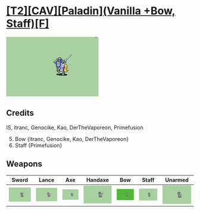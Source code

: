 # [\[T2\]\[CAV\]\[Paladin\]\(Vanilla +Bow, Staff\)\[F\]](./%5BT2%5D%5BCAV%5D%5BPaladin%5D(Vanilla%20+Bow,%20Staff)%5BF%5D)

<img src="./1.%20Sword/Sword_000.png" alt="[T2][CAV][Paladin](Vanilla +Bow, Staff)[F] standing" />

## Credits

IS, ltranc, Genocike, Kao, DerTheVaporeon, Primefusion

5. Bow {ltranc, Genocike, Kao, DerTheVaporeon}
7. Staff {Primefusion}

## Weapons


|Sword |Lance |Axe |Handaxe |Bow |Staff |Unarmed |
|  :---: | :---: | :---: | :---: | :---: | :---: | :---: |
| <img alt="Sword animation" src="./1.%20Sword/Sword.gif" /> | <img alt="Lance animation" src="./2.%20Lance/Lance.gif" /> | <img alt="Axe animation" src="./3.%20Axe/Axe.gif" /> | <img alt="Handaxe animation" src="./4.%20Handaxe/Handaxe.gif" /> | <img alt="Bow animation" src="./5.%20Bow/Bow.gif" /> | <img alt="Staff animation" src="./7.%20Staff/Staff.gif" /> | <img alt="Unarmed animation" src="./8.%20Unarmed/Unarmed.gif" /> |
